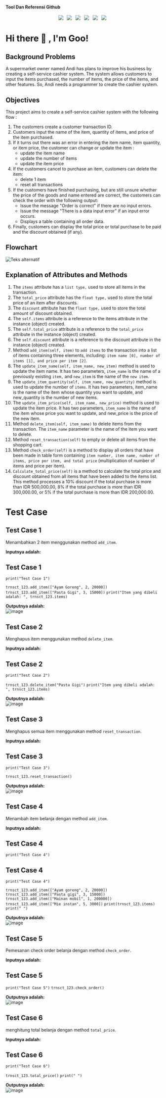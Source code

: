 #### Tool Dan Referensi Github

<p align='center'>
<a href="https://colab.research.google.com/">
  <img src="https://img.shields.io/badge/colab.research.google.com-ff4500?style=for-the-badge&logo=google-colab&logoColor=white"/></a>&nbsp;&nbsp;
<a href="https://python.org/en/">
    <img src="https://img.shields.io/badge/Python-3776AB?style=for-the-badge&logo=python&logoColor=white"/></a>&nbsp;&nbsp;
<a href="https://github.com/putusetya/LMS-Project">
    <img src="https://img.shields.io/badge/putusetya/LMS-Project-2F 4F 4F?style=for-the-badge&logo=github&logoColor=white"/></a>&nbsp;&nbsp;
<a href="https://github.com/jovitakurniawan/python-LMS">
  <img src="https://img.shields.io/badge/jovitakurniawan/python-LMS-2F 4F 4F?style=for-the-badge&logo=github&logoColor=white"/></a>&nbsp;&nbsp;
<a href="https://github.com/jamiebuilds/documentation-handbook">
  <img src="https://img.shields.io/badge/jamiebuilds/documentation-handbook-2F 4F 4F?style=for-the-badge&logo=github&logoColor=white"/></a>&nbsp;&nbsp;
<a href="https://pacmann.io/">
  <img src="https://img.shields.io/badge/pacmann.io/course-004263?style=for-the-badge&logo=pacmann&logoColor=white"/></a>&nbsp;&nbsp;
</p>

# <summary><strong>Hi there :wave: , I'm Goo!</strong></summary>


## Background Problems
A supermarket owner named Andi has plans to improve his business by creating a self-service cashier system. The system allows customers to input the items purchased, the number of items, the price of the items, and other features. So, Andi needs a programmer to create the cashier system.


## Objectives
This project aims to create a self-service cashier system with the following flow :


1. The customers create a customer transaction ID.
2. Customers input the name of the item, quantity of items, and price of the item purchased.
3. If it turns out there was an error in entering the item name, item quantity, or item price, the customer can change or update the item :
    - update the item name
    - update the number of items
    - update the item price
4. If the customers cancel to purchase an item, customers can delete the item:
    - delete 1 item
    - reset all transactions
5. If the customers have finished purchasing, but are still unsure whether the price of the goods and name entered are correct, the customers can check the order with the following output:
    - Issue the message "Order is correct" if there are no input errors.
    - Issue the message "There is a data input error" if an input error occurs.
    - Displays a table containing all order data.
6. Finally, customers can display the total price or total purchase to be paid and the discount obtained (if any).

## Flowchart

![Teks alternatif](img/Flowchart.jpg)



## Explanation of Attributes and Methods

1. 	The `items` attribute has a `list type,` used to store all items in the transaction.
2. 	The `total_price` attribute has the `float type,` used to store the total price of an item after discounts.
3. 	The `discount` attribute has the `float type,` used to store the total amount of discount obtained.
4. 	The `self.items` attribute is a reference to the items attribute in the instance (object) created.
5. 	The `self.total_price` attribute is a reference to the `total_price` attribute in the instance (object) created.
6. 	The `self.discount` attribute is a reference to the discount attribute in the instance (object) created.
7. 	Method `add_item(self, item)` to `add items` to the transaction into a list of items containing three elements, including: `item name [0], number of items [1], and price per item [2]`.
8. 	The `update_item_name(self, item_name, new_item)` method is used to update the item name. It has two parameters, `item_name` is the name of a previously existing `item,` and `new_item` is the name of the `new item`.
9. 	The `update_item_quantity(self, item_name, new_quantity)` method is used to update the number of `items`. It has two parameters, item_name is the name of the item whose quantity you want to update, and new_quantity is the number of new items.
10. The `update_item_price(self, item_name, new_price)` method is used to update the item price. It has two parameters, `item_name` is the name of the item whose price you want to update, and new_price is the price of the new item.
11. Method `delete_item(self, item_name)` to delete items from the transaction. The `item_name` parameter is the name of the item you want to delete.
12.	Method `reset_transaction(self)` to empty or delete all items from the shopping cart. 
13. Method `check_order(self)` is a method to display all orders that have been made in table form containing `item number, item name, number of items, price per item, and total price` (multiplication of number of items and price per item).
14.	`Calculate_total_price(self)` is a method to calculate the total price and discount obtained from all items that have been added to the items list. This method processes a 10% discount if the total purchase is more than IDR 500,000.00, 8% if the total purchase is more than IDR 300,000.00, or 5% if the total purchase is more than IDR 200,000.00.

# Test Case
## Test Case 1
Menambahkan 2 item menggunakan method `add_item`.

**Inputnya adalah:**<br />
## Test Case 1
`print("Test Case 1")`

`trnsct_123.add_item(["Ayam Goreng", 2, 20000])`
`trnsct_123.add_item(["Pasta Gigi", 3, 15000])`
`print("Item yang dibeli adalah: ", trnsct_123.items)`

**Outputnya adalah:**<br />
![image](img/Test_Case_1.png)

## Test Case 2
Menghapus item menggunakan method `delete_item`.

**Inputnya adalah:**<br />
## Test Case 2
`print("Test Case 2")`

`trnsct_123.delete_item("Pasta Gigi")`
`print("Item yang dibeli adalah: ", trnsct_123.items)`

**Outputnya adalah:**<br />
![image](img/Test_Case_2.png)

## Test Case 3
Menghapus semua item menggunakan method `reset_transaction`.

**Inputnya adalah:**<br />
## Test Case 3
`print("Test Case 3")`

`trnsct_123.reset_transaction()`

**Outputnya adalah:**<br />
![image](img/Test_Case_3.png)

## Test Case 4
Menambah item belanja dengan method `add_item`.

**Inputnya adalah:**<br />
## Test Case 4
`print("Test Case 4")`

## Test Case 4
`print("Test Case 4")`

`trnsct_123.add_item(["Ayam goreng", 2, 20000])`
`trnsct_123.add_item(["Pasta gigi", 3, 15000])`
`trnsct_123.add_item(["Mainan mobil", 1, 200000])`
`trnsct_123.add_item(["Mie instan", 5, 3000])`
`print(trnsct_123.items)`
`print(" ")`

**Outputnya adalah:**<br />
![image](img/Test_Case_4.png)

## Test Case 5
Pemesanan check order belanja dengan method `check_order`.

**Inputnya adalah:**<br />
## Test Case 5
`print("Test Case 5")`
`trnsct_123.check_order()`

**Outputnya adalah:**<br />
![image](img/Test_Case_5.png)


## Test Case 6
menghitung total belanja dengan method `total_price`.

**Inputnya adalah:**<br />
## Test Case 6
`print("Test Case 6")`

`trnsct_123.total_price()`
`print(" ")`

**Outputnya adalah:**<br />
![image](img/Test_Case_6.png)





